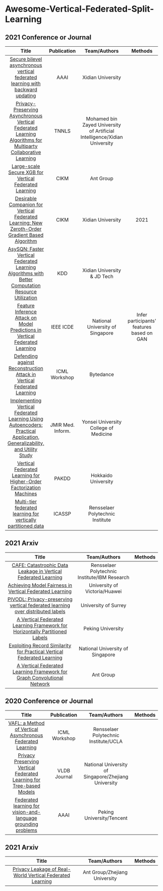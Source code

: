 # Awesome-Vertical-Federated-Split-Learning

## 2021 Conference or Journal
Title | Publication  | Team/Authors  | Methods
 :------: | :------: | :------: | :------:
 [Secure bilevel asynchronous vertical federated learning with backward updating](https://ojs.aaai.org/index.php/AAAI/article/view/17301) | AAAI | Xidian University  |  
 [Privacy-Preserving Asynchronous Vertical Federated Learning Algorithms for Multiparty Collaborative Learning](https://arxiv.org/abs/1812.03288) | TNNLS | Mohamed bin Zayed University of Artificial Intelligence/Xidian University  | 
 [Large-scale Secure XGB for Vertical Federated Learning](https://dl.acm.org/doi/abs/10.1145/3459637.348236) | CIKM | Ant Group | 
 [Desirable Companion for Vertical Federated Learning: New Zeroth-Order Gradient Based Algorithm](https://dl.acm.org/doi/pdf/10.1145/3459637.3482249) | CIKM | Xidian University | 2021 | 
 [AsySQN: Faster Vertical Federated Learning Algorithms with Better Computation Resource Utilization](https://dl.acm.org/doi/abs/10.1145/3447548.3467169) | KDD| Xidian University & JD Tech |
[Feature Inference Attack on Model Predictions in Vertical Federated Learning](https://arxiv.org/abs/2010.10152) |  IEEE ICDE  | National University of Singapore | Infer participants' features based on GAN
[Defending against Reconstruction Attack in Vertical Federated Learning](https://fl-icml.github.io/2021/papers/FL-ICML21_paper_21.pdf) |  ICML Workshop  | Bytedance |
[Implementing Vertical Federated Learning Using Autoencoders: Practical Application, Generalizability, and Utility Study](https://medinform.jmir.org/2021/6/e26598/) |  JMIR Med. Inform.  | Yonsei University College of Medicine |
[Vertical Federated Learning for Higher-Order Factorization Machines](https://link.springer.com/chapter/10.1007/978-3-030-75765-6_28/) |  PAKDD  |Hokkaido University |
[Multi-tier federated learning for vertically partitioned data](https://link.springer.com/chapter/10.1007/978-3-030-75765-6_28/) |  ICASSP  |Rensselaer Polytechnic Institute|

## 2021 Arxiv
Title | Team/Authors | Methods
 :------: | :------: | :------: 
 [CAFE: Catastrophic Data Leakage in Vertical Federated Learning](https://arxiv.org/abs/2110.15122) | Rensselaer Polytechnic Institute/IBM Research |
 [Achieving Model Fairness in Vertical Federated Learning](https://arxiv.org/abs/2109.08344) |  University of Victoria/Huawei |
 [PIVODL: Privacy-preserving vertical federated learning over distributed labels](https://arxiv.org/abs/2108.11444) | University of Surrey |
 [A Vertical Federated Learning Framework for Horizontally Partitioned Labels](https://arxiv.org/abs/2106.10056) |  Peking University | 
 [Exploiting Record Similarity for Practical Vertical Federated Learning](https://arxiv.org/pdf/2106.06312.pdf) |  National University of Singapore |
 [A Vertical Federated Learning Framework for Graph Convolutional Network](https://arxiv.org/abs/2106.11593) |  Ant Group | 

## 2020 Conference or Journal
Title | Publication  | Team/Authors  | Methods
 :------: | :------: | :------: | :------:
 [VAFL: a Method of Vertical Asynchronous Federated Learning](https://arxiv.org/abs/2007.06081) | ICML Workshop | Rensselaer Polytechnic Institute/UCLA  |
 [Privacy Preserving Vertical Federated Learning for Tree-based Models](http://www.vldb.org/pvldb/vol13/p2090-wu.pdf) | VLDB Journal | National University of Singapore/Zhejiang University|
 [Federated learning for vision-and-language grounding problems](https://ojs.aaai.org/index.php/AAAI/article/view/6824) | AAAI | Peking University/Tencent|

## 2021 Arxiv
Title | Team/Authors | Methods
 :------: | :------: | :------:
 [Privacy Leakage of Real-World Vertical Federated Learning](https://arxiv.org/abs/2011.09290) | Ant Group/Zhejiang University |

